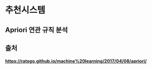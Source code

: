 # 추천시스템
## Apriori 연관 규칙 분석



## 출처
#### https://ratsgo.github.io/machine%20learning/2017/04/08/apriori/